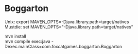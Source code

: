 # Boggarton

Unix: export MAVEN_OPTS=-Djava.library.path=target/natives </BR>
Mustdie: set MAVEN_OPTS="-Djava.library.path=target/natives" </BR>

mvn install </BR>
mvn compile exec:java -Dexec.mainClass=com.foxcatgames.boggarton.Boggarton
